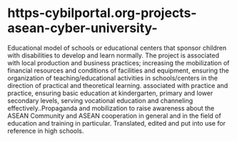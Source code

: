 # https-cybilportal.org-projects-asean-cyber-university-
Educational model of schools or educational centers that sponsor children with disabilities to develop and learn normally.  The project is associated with local production and business practices;  increasing the mobilization of financial resources and conditions of facilities and equipment, ensuring the organization of teaching/educational activities in schools/centers in the direction of practical and theoretical learning.  associated with practice and practice, ensuring basic education at kindergarten, primary and lower secondary levels, serving vocational education and channeling effectively..Propaganda and mobilization to raise awareness about the ASEAN Community and ASEAN cooperation in general and in the field of education and training in particular.  Translated, edited and put into use for reference in high schools.
